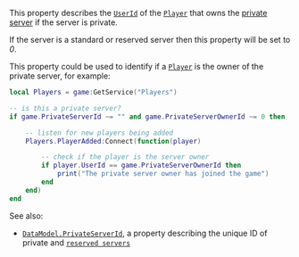 This property describes the [`UserId`](https://create.roblox.com/docs/reference/engine/classes/Player#UserId) of the
[`Player`](https://create.roblox.com/docs/reference/engine/classes/Player) that owns the
[private server](https://create.roblox.com/docs/production/monetization/private-servers) if
the server is private.

If the server is a standard or reserved server then this property will be
set to *0*.

This property could be used to identify if a [`Player`](https://create.roblox.com/docs/reference/engine/classes/Player) is the owner
of the private server, for example:
```lua
local Players = game:GetService("Players")

-- is this a private server?
if game.PrivateServerId ~= "" and game.PrivateServerOwnerId ~= 0 then

    -- listen for new players being added
    Players.PlayerAdded:Connect(function(player)

        -- check if the player is the server owner
        if player.UserId == game.PrivateServerOwnerId then
            print("The private server owner has joined the game")
        end
    end)
end
```

See also:

- [`DataModel.PrivateServerId`](https://create.roblox.com/docs/reference/engine/classes/DataModel#PrivateServerId), a property describing the unique ID
of private and [`reserved servers`](https://create.roblox.com/docs/reference/engine/classes/TeleportService#ReserveServer)